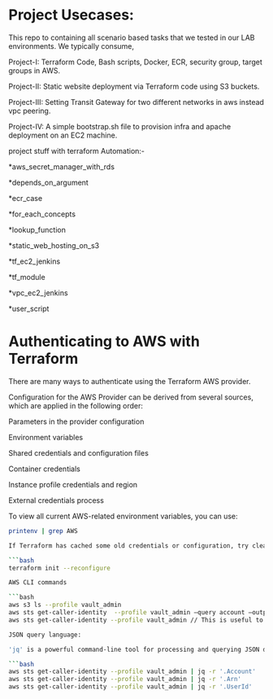 # Project Usecases:

This repo to containing all scenario based tasks that we tested in our LAB environments. We typically consume,

Project-I: Terraform Code, Bash scripts, Docker, ECR, security group, target groups in AWS.

Project-II: Static website deployment via Terraform code using S3 buckets.

Project-III: Setting Transit Gateway for two different networks in aws instead vpc peering.

Project-IV: A simple bootstrap.sh file to provision infra and apache deployment on an EC2 machine.

project stuff with terraform Automation:-

*aws_secret_manager_with_rds

*depends_on_argument

*ecr_case

*for_each_concepts

*lookup_function

*static_web_hosting_on_s3

*tf_ec2_jenkins

*tf_module

*vpc_ec2_jenkins

*user_script


# Authenticating to AWS with Terraform

There are many ways to authenticate using the Terraform AWS provider. 

Configuration for the AWS Provider can be derived from several sources, which are applied in the following order:

Parameters in the provider configuration

Environment variables

Shared credentials and configuration files

Container credentials

Instance profile credentials and region

External credentials process

To view all current AWS-related environment variables, you can use:

```bash
printenv | grep AWS

If Terraform has cached some old credentials or configuration, try clearing it by running:

```bash
terraform init --reconfigure

AWS CLI commands

```bash
aws s3 ls --profile vault_admin
aws sts get-caller-identity  --profile vault_admin –query account –output text 
aws sts get-caller-identity --profile vault_admin // This is useful to verify which IAM user or role is being used when making AWS API calls

JSON query language:

'jq' is a powerful command-line tool for processing and querying JSON data

```bash
aws sts get-caller-identity --profile vault_admin | jq -r '.Account'
aws sts get-caller-identity --profile vault_admin | jq -r '.Arn'
aws sts get-caller-identity --profile vault_admin | jq -r '.UserId'
